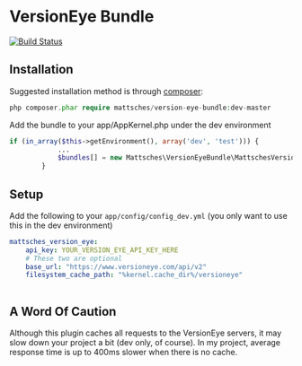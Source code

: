VersionEye Bundle
====================

[![Build Status](https://travis-ci.org/mattsches/VersionEyeBundle.png?branch=master)](https://travis-ci.org/mattsches/VersionEyeBundle)

Installation
------------

Suggested installation method is through [composer](http://getcomposer.org/):

```php
php composer.phar require mattsches/version-eye-bundle:dev-master
```

Add the bundle to your app/AppKernel.php under the dev environment 
```php
if (in_array($this->getEnvironment(), array('dev', 'test'))) {
            ...
            $bundles[] = new Mattsches\VersionEyeBundle\MattschesVersionEyeBundle();
        }
```

Setup
-----

Add the following to your `app/config/config_dev.yml` (you only want to use this in the dev environment)

```yml
mattsches_version_eye:
    api_key: YOUR_VERSION_EYE_API_KEY_HERE
    # These two are optional
    base_url: "https://www.versioneye.com/api/v2"
    filesystem_cache_path: "%kernel.cache_dir%/versioneye"
    
```

A Word Of Caution
-----------------

Although this plugin caches all requests to the VersionEye servers, it may slow down your project a bit (dev only, of course).
In my project, average response time is up to 400ms slower when there is no cache.
